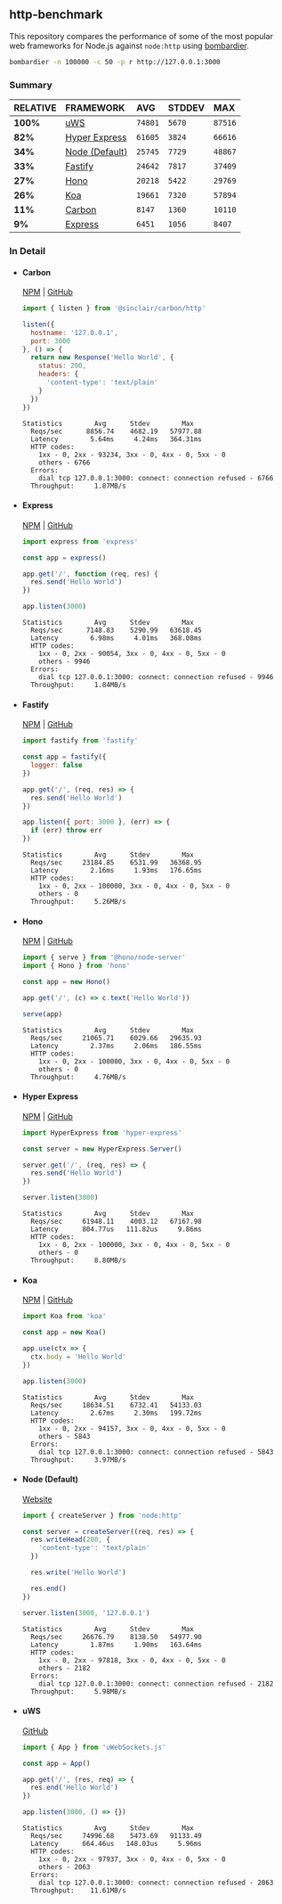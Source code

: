 ## http-benchmark

This repository compares the performance of some of the most popular web frameworks for Node.js against `node:http` using [bombardier](https://github.com/codesenberg/bombardier).

```bash
bombardier -n 100000 -c 50 -p r http://127.0.0.1:3000
```

### Summary

| RELATIVE | FRAMEWORK | AVG | STDDEV | MAX |
| :--- | :--- | :--- | :--- | :--- |
| **100%** | [uWS](#uws) | `74801` | `5670` | `87516` |
| **82%** | [Hyper Express](#hyper-express) | `61605` | `3824` | `66616` |
| **34%** | [Node (Default)](#node-default) | `25745` | `7729` | `48867` |
| **33%** | [Fastify](#fastify) | `24642` | `7817` | `37409` |
| **27%** | [Hono](#hono) | `20218` | `5422` | `29769` |
| **26%** | [Koa](#koa) | `19661` | `7320` | `57894` |
| **11%** | [Carbon](#carbon) | `8147` | `1360` | `10110` |
| **9%** | [Express](#express) | `6451` | `1056` | `8407` |


### In Detail

- #### Carbon
  [NPM](https://npmjs.com/@sinclair/carbon) | [GitHub](https://github.com/sinclairzx81/carbon)
  ```js
  import { listen } from '@sinclair/carbon/http'

  listen({
    hostname: '127.0.0.1',
    port: 3000
  }, () => {
    return new Response('Hello World', {
      status: 200,
      headers: {
        'content-type': 'text/plain'
      }
    })
  })
  ```

  ```
  Statistics        Avg      Stdev        Max
    Reqs/sec      8856.74    4682.19   57977.88
    Latency        5.64ms     4.24ms   364.31ms
    HTTP codes:
      1xx - 0, 2xx - 93234, 3xx - 0, 4xx - 0, 5xx - 0
      others - 6766
    Errors:
      dial tcp 127.0.0.1:3000: connect: connection refused - 6766
    Throughput:     1.87MB/s
  ```

- #### Express
  [NPM](https://npmjs.com/express) | [GitHub](https://github.com/expressjs/express)
  ```js
  import express from 'express'

  const app = express()

  app.get('/', function (req, res) {
    res.send('Hello World')
  })

  app.listen(3000)
  ```

  ```
  Statistics        Avg      Stdev        Max
    Reqs/sec      7148.83    5290.99   63618.45
    Latency        6.98ms     4.01ms   368.08ms
    HTTP codes:
      1xx - 0, 2xx - 90054, 3xx - 0, 4xx - 0, 5xx - 0
      others - 9946
    Errors:
      dial tcp 127.0.0.1:3000: connect: connection refused - 9946
    Throughput:     1.84MB/s
  ```

- #### Fastify
  [NPM](https://npmjs.com/fastify) | [GitHub](https://github.com/fastify/fastify)
  ```js
  import fastify from 'fastify'

  const app = fastify({
    logger: false
  })

  app.get('/', (req, res) => {
    res.send('Hello World')
  })

  app.listen({ port: 3000 }, (err) => {
    if (err) throw err
  })
  ```

  ```
  Statistics        Avg      Stdev        Max
    Reqs/sec     23184.85    6531.99   36368.95
    Latency        2.16ms     1.93ms   176.65ms
    HTTP codes:
      1xx - 0, 2xx - 100000, 3xx - 0, 4xx - 0, 5xx - 0
      others - 0
    Throughput:     5.26MB/s
  ```

- #### Hono
  [NPM](https://npmjs.com/hono) | [GitHub](https://github.com/honojs/hono)
  ```js
  import { serve } from '@hono/node-server'
  import { Hono } from 'hono'

  const app = new Hono()

  app.get('/', (c) => c.text('Hello World'))

  serve(app)
  ```

  ```
  Statistics        Avg      Stdev        Max
    Reqs/sec     21065.71    6029.66   29635.93
    Latency        2.37ms     2.06ms   186.55ms
    HTTP codes:
      1xx - 0, 2xx - 100000, 3xx - 0, 4xx - 0, 5xx - 0
      others - 0
    Throughput:     4.76MB/s
  ```

- #### Hyper Express
  [NPM](https://npmjs.com/hyper-express) | [GitHub](https://github.com/kartikk221/hyper-express)
  ```js
  import HyperExpress from 'hyper-express'

  const server = new HyperExpress.Server()

  server.get('/', (req, res) => {
    res.send('Hello World')
  })

  server.listen(3000)
  ```

  ```
  Statistics        Avg      Stdev        Max
    Reqs/sec     61948.11    4003.12   67167.98
    Latency      804.77us   111.82us     9.86ms
    HTTP codes:
      1xx - 0, 2xx - 100000, 3xx - 0, 4xx - 0, 5xx - 0
      others - 0
    Throughput:     8.80MB/s
  ```

- #### Koa
  [NPM](https://npmjs.com/koa) | [GitHub](https://github.com/koajs/koa)
  ```js
  import Koa from 'koa'

  const app = new Koa()

  app.use(ctx => {
    ctx.body = 'Hello World'
  })

  app.listen(3000)
  ```

  ```
  Statistics        Avg      Stdev        Max
    Reqs/sec     18634.51    6732.41   54133.03
    Latency        2.67ms     2.30ms   199.72ms
    HTTP codes:
      1xx - 0, 2xx - 94157, 3xx - 0, 4xx - 0, 5xx - 0
      others - 5843
    Errors:
      dial tcp 127.0.0.1:3000: connect: connection refused - 5843
    Throughput:     3.97MB/s
  ```

- #### Node (Default)
  [Website](https://nodejs.org/api/http.html)
  ```js
  import { createServer } from 'node:http'

  const server = createServer((req, res) => {
    res.writeHead(200, {
      'content-type': 'text/plain'
    })

    res.write('Hello World')

    res.end()
  })

  server.listen(3000, '127.0.0.1')
  ```

  ```
  Statistics        Avg      Stdev        Max
    Reqs/sec     26676.79    8138.50   54977.90
    Latency        1.87ms     1.90ms   163.64ms
    HTTP codes:
      1xx - 0, 2xx - 97818, 3xx - 0, 4xx - 0, 5xx - 0
      others - 2182
    Errors:
      dial tcp 127.0.0.1:3000: connect: connection refused - 2182
    Throughput:     5.98MB/s
  ```

- #### uWS
  [GitHub](https://github.com/uNetworking/uWebSockets.js)
  ```js
  import { App } from 'uWebSockets.js'

  const app = App()

  app.get('/', (res, req) => {
    res.end('Hello World')
  })

  app.listen(3000, () => {})
  ```

  ```
  Statistics        Avg      Stdev        Max
    Reqs/sec     74996.68    5473.69   91133.49
    Latency      664.46us   148.03us     5.96ms
    HTTP codes:
      1xx - 0, 2xx - 97937, 3xx - 0, 4xx - 0, 5xx - 0
      others - 2063
    Errors:
      dial tcp 127.0.0.1:3000: connect: connection refused - 2063
    Throughput:    11.61MB/s
  ```


